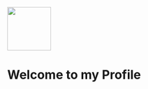 <img src="https://avatars.githubusercontent.com/u/178961217?v=4" width="100"></img>
# Welcome to my Profile




